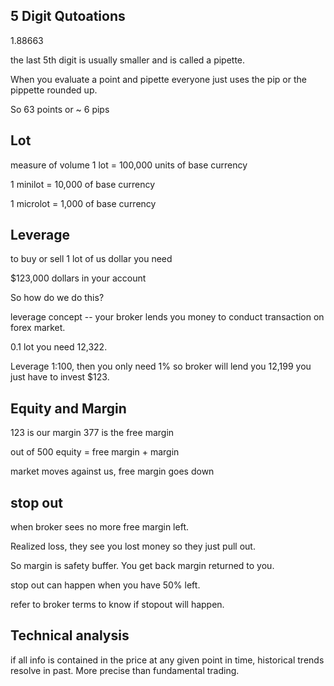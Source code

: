 ## 5 Digit Qutoations

1.88663

the last 5th digit is usually smaller and is called a pipette.

When you evaluate a point and pipette everyone just uses the pip or the pippette rounded up.

So 63 points or ~ 6 pips

## Lot
measure of volume
1 lot = 100,000 units of base currency

1 minilot = 10,000 of base currency

1 microlot = 
1,000 of base currency

## Leverage
to buy or sell 1 lot of us dollar you need

$123,000 dollars in your account

So how do we do this?

leverage concept -- your broker lends you money to conduct transaction on forex market.

0.1 lot you need 12,322.

Leverage 1:100, then you only need 1%
so broker will lend you 12,199
you just have to invest $123.

## Equity and Margin
123 is our margin
377 is the free margin

out of 500
equity = free margin + margin

market moves against us, free margin goes down

## stop out
when broker sees no more free margin left.

Realized loss, they see you lost money so they just pull out.

So margin is safety buffer. You get back margin returned to you.

stop out can happen when you have 50% left.

refer to broker terms to know if stopout will happen.

## Technical analysis
if all info is contained in the price at any given point in time, historical trends resolve in past. More precise than fundamental trading.



